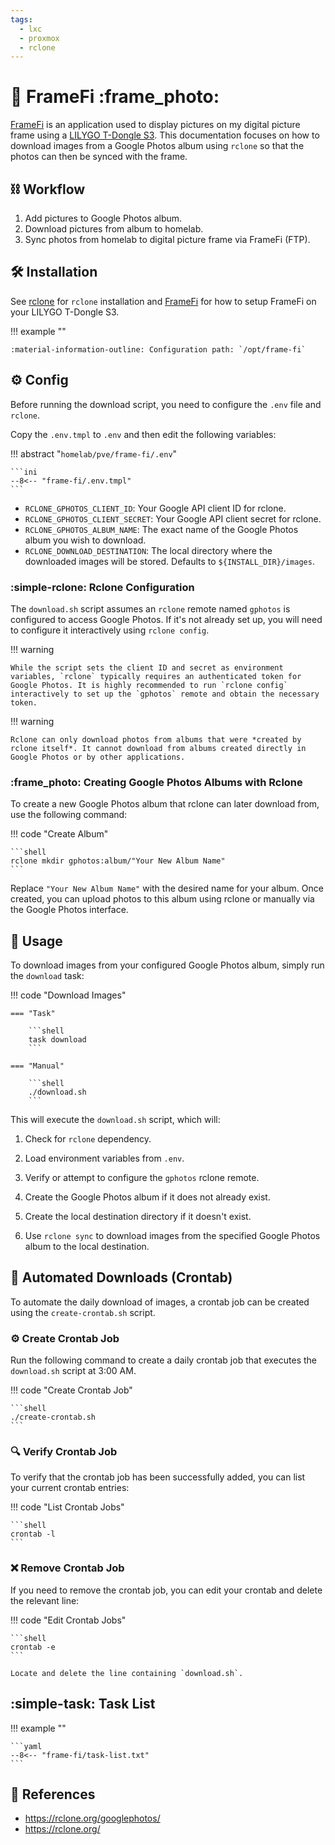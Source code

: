 ```yaml
---
tags:
  - lxc
  - proxmox
  - rclone
---
```

# :signal_strength: FrameFi :frame_photo:

[FrameFi][1] is an application used to display pictures on my digital picture frame using a [LILYGO T-Dongle S3][2]. This documentation focuses on how to download images from a Google Photos album using `rclone` so that the photos can then be synced with the frame.

## :chains: Workflow

1. Add pictures to Google Photos album.
2. Download pictures from album to homelab.
3. Sync photos from homelab to digital picture frame via FrameFi (FTP).

## :hammer_and_wrench: Installation

See [rclone](../tools/rclone.md) for `rclone` installation and [FrameFi][1] for how to setup FrameFi on your LILYGO T-Dongle S3.

!!! example ""

    :material-information-outline: Configuration path: `/opt/frame-fi`

## :gear: Config

Before running the download script, you need to configure the `.env` file and `rclone`.

Copy the `.env.tmpl` to `.env` and then edit the following variables:

!!! abstract "`homelab/pve/frame-fi/.env`"

    ```ini
    --8<-- "frame-fi/.env.tmpl"
    ```

- `RCLONE_GPHOTOS_CLIENT_ID`: Your Google API client ID for rclone.
- `RCLONE_GPHOTOS_CLIENT_SECRET`: Your Google API client secret for rclone.
- `RCLONE_GPHOTOS_ALBUM_NAME`: The exact name of the Google Photos album you wish to download.
- `RCLONE_DOWNLOAD_DESTINATION`: The local directory where the downloaded images will be stored. Defaults to `${INSTALL_DIR}/images`.

### :simple-rclone: Rclone Configuration

The `download.sh` script assumes an `rclone` remote named `gphotos` is configured to access Google Photos. If it's not already set up, you will need to configure it interactively using `rclone config`.

!!! warning

    While the script sets the client ID and secret as environment variables, `rclone` typically requires an authenticated token for Google Photos. It is highly recommended to run `rclone config` interactively to set up the `gphotos` remote and obtain the necessary token.

!!! warning

    Rclone can only download photos from albums that were *created by rclone itself*. It cannot download from albums created directly in Google Photos or by other applications.

### :frame_photo: Creating Google Photos Albums with Rclone

To create a new Google Photos album that rclone can later download from, use the following command:

!!! code "Create Album"

    ```shell
    rclone mkdir gphotos:album/"Your New Album Name"
    ```

Replace `"Your New Album Name"` with the desired name for your album. Once created, you can upload photos to this album using rclone or manually via the Google Photos interface.

## :pencil: Usage

To download images from your configured Google Photos album, simply run the `download` task:

!!! code "Download Images"

    === "Task"
        
        ```shell
        task download
        ```

    === "Manual"

        ```shell
        ./download.sh
        ```


This will execute the `download.sh` script, which will:

1. Check for `rclone` dependency.

2. Load environment variables from `.env`.

3. Verify or attempt to configure the `gphotos` rclone remote.

4. Create the Google Photos album if it does not already exist.

5. Create the local destination directory if it doesn't exist.

6. Use `rclone sync` to download images from the specified Google Photos album to the local destination.

## :calendar: Automated Downloads (Crontab)

To automate the daily download of images, a crontab job can be created using the `create-crontab.sh` script.

### :gear: Create Crontab Job

Run the following command to create a daily crontab job that executes the `download.sh` script at 3:00 AM.

!!! code "Create Crontab Job"

    ```shell
    ./create-crontab.sh
    ```

### :mag: Verify Crontab Job

To verify that the crontab job has been successfully added, you can list your current crontab entries:

!!! code "List Crontab Jobs"

    ```shell
    crontab -l
    ```

### :x: Remove Crontab Job

If you need to remove the crontab job, you can edit your crontab and delete the relevant line:

!!! code "Edit Crontab Jobs"

    ```shell
    crontab -e
    ```

    Locate and delete the line containing `download.sh`.


## :simple-task: Task List

!!! example ""

    ```yaml
    --8<-- "frame-fi/task-list.txt"
    ```

## :link: References

- <https://rclone.org/googlephotos/>
- <https://rclone.org/>

[1]: <https://nicholaswilde.io/frame-fi>
[2]: <https://lilygo.cc/products/t-dongle-s3>
